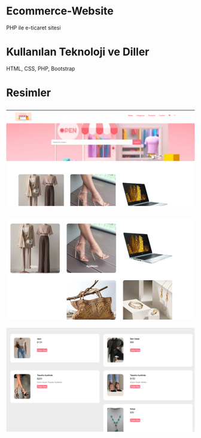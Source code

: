 # Ecommerce-Website
PHP ile e-ticaret sitesi
# Kullanılan Teknoloji ve Diller 
HTML, CSS, PHP, Bootstrap 

# Resimler
![](screenshout/ecom1.png)
-
![](screenshout/ecomm2.png)
-
![](screenshout/ecomm3.png)
